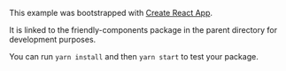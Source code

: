 This example was bootstrapped with [Create React App](https://github.com/facebook/create-react-app).

It is linked to the friendly-components package in the parent directory for development purposes.

You can run `yarn install` and then `yarn start` to test your package.
